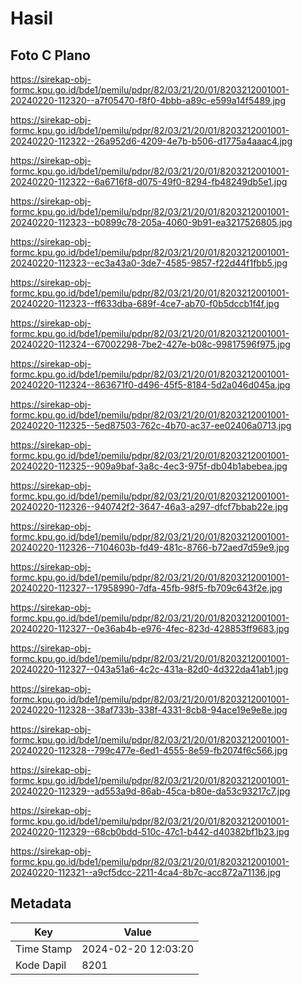 # Hasil

## Foto C Plano

https://sirekap-obj-formc.kpu.go.id/bde1/pemilu/pdpr/82/03/21/20/01/8203212001001-20240220-112320--a7f05470-f8f0-4bbb-a89c-e599a14f5489.jpg

https://sirekap-obj-formc.kpu.go.id/bde1/pemilu/pdpr/82/03/21/20/01/8203212001001-20240220-112322--26a952d6-4209-4e7b-b506-d1775a4aaac4.jpg

https://sirekap-obj-formc.kpu.go.id/bde1/pemilu/pdpr/82/03/21/20/01/8203212001001-20240220-112322--6a6716f8-d075-49f0-8294-fb48249db5e1.jpg

https://sirekap-obj-formc.kpu.go.id/bde1/pemilu/pdpr/82/03/21/20/01/8203212001001-20240220-112323--b0899c78-205a-4060-9b91-ea3217526805.jpg

https://sirekap-obj-formc.kpu.go.id/bde1/pemilu/pdpr/82/03/21/20/01/8203212001001-20240220-112323--ec3a43a0-3de7-4585-9857-f22d44f1fbb5.jpg

https://sirekap-obj-formc.kpu.go.id/bde1/pemilu/pdpr/82/03/21/20/01/8203212001001-20240220-112323--ff633dba-689f-4ce7-ab70-f0b5dccb1f4f.jpg

https://sirekap-obj-formc.kpu.go.id/bde1/pemilu/pdpr/82/03/21/20/01/8203212001001-20240220-112324--67002298-7be2-427e-b08c-99817596f975.jpg

https://sirekap-obj-formc.kpu.go.id/bde1/pemilu/pdpr/82/03/21/20/01/8203212001001-20240220-112324--863671f0-d496-45f5-8184-5d2a046d045a.jpg

https://sirekap-obj-formc.kpu.go.id/bde1/pemilu/pdpr/82/03/21/20/01/8203212001001-20240220-112325--5ed87503-762c-4b70-ac37-ee02406a0713.jpg

https://sirekap-obj-formc.kpu.go.id/bde1/pemilu/pdpr/82/03/21/20/01/8203212001001-20240220-112325--909a9baf-3a8c-4ec3-975f-db04b1abebea.jpg

https://sirekap-obj-formc.kpu.go.id/bde1/pemilu/pdpr/82/03/21/20/01/8203212001001-20240220-112326--940742f2-3647-46a3-a297-dfcf7bbab22e.jpg

https://sirekap-obj-formc.kpu.go.id/bde1/pemilu/pdpr/82/03/21/20/01/8203212001001-20240220-112326--7104603b-fd49-481c-8766-b72aed7d59e9.jpg

https://sirekap-obj-formc.kpu.go.id/bde1/pemilu/pdpr/82/03/21/20/01/8203212001001-20240220-112327--17958990-7dfa-45fb-98f5-fb709c643f2e.jpg

https://sirekap-obj-formc.kpu.go.id/bde1/pemilu/pdpr/82/03/21/20/01/8203212001001-20240220-112327--0e36ab4b-e976-4fec-823d-428853ff9683.jpg

https://sirekap-obj-formc.kpu.go.id/bde1/pemilu/pdpr/82/03/21/20/01/8203212001001-20240220-112327--043a51a6-4c2c-431a-82d0-4d322da41ab1.jpg

https://sirekap-obj-formc.kpu.go.id/bde1/pemilu/pdpr/82/03/21/20/01/8203212001001-20240220-112328--38af733b-338f-4331-8cb8-94ace19e9e8e.jpg

https://sirekap-obj-formc.kpu.go.id/bde1/pemilu/pdpr/82/03/21/20/01/8203212001001-20240220-112328--799c477e-6ed1-4555-8e59-fb2074f6c566.jpg

https://sirekap-obj-formc.kpu.go.id/bde1/pemilu/pdpr/82/03/21/20/01/8203212001001-20240220-112329--ad553a9d-86ab-45ca-b80e-da53c93217c7.jpg

https://sirekap-obj-formc.kpu.go.id/bde1/pemilu/pdpr/82/03/21/20/01/8203212001001-20240220-112329--68cb0bdd-510c-47c1-b442-d40382bf1b23.jpg

https://sirekap-obj-formc.kpu.go.id/bde1/pemilu/pdpr/82/03/21/20/01/8203212001001-20240220-112321--a9cf5dcc-2211-4ca4-8b7c-acc872a71136.jpg


## Metadata

| Key        | Value               |
| ---------- | ------------------- |
| Time Stamp | 2024-02-20 12:03:20 |
| Kode Dapil | 8201                |



